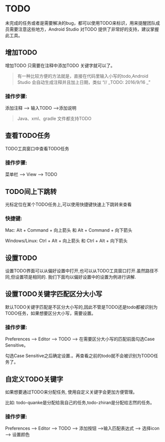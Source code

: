 # TODO

未完成的任务或者是需要解决的bug，都可以使用TODO来标识，用来提醒团队成员需要注意这些地方，Android Studio 对TODO 提供了非常好的支持，建议掌握此工具。

## 增加TODO

增加TODO 只需要在注释中添加TODO 关键字就可以了。

> 有一种比较方便的方法就是，直接在代码里输入小写的todo,Android Studio 会自动生成注释并且加上日期，类似 “\/\/ _TODO: 2016\/9\/16  _”

### 操作步骤:

添加注释 —&gt; 输入TODO —&gt;添加说明

> Java、xml、gradle 文件都支持TODO

## 查看TODO任务

TODO工具窗口中查看TODO任务

### 操作步骤:

菜单栏 —&gt; View —&gt; TODO

## TODO间上下跳转

光标定位在某个TODO任务上,可以使用快捷键快速上下跳转来查看

### 快捷键:

Mac: Alt + Command + 向上箭头 和 Alt + Command + 向下箭头

Windows\/Linux: Ctrl + Alt + 向上箭头 和 Ctrl + Alt + 向下箭头

## 设置TODO

设置TODO界面可以从偏好设置中打开,也可以从TODO工具窗口打开.虽然路径不同,但设置项是相同的. 我们下面均以偏好设置中的设置为例进行讲解.

## 设置TODO关键字匹配区分大小写

默认TODO关键字匹配是不区分大小写的,因此不管是TODO还是todo都被识别为TODO任务，如果想要区分大小写，需要设置。

### 操作步骤:

Preferences —&gt; Editor —&gt; TODO —&gt; 在需要区分大小写的匹配前面勾选Case Sensitive。

勾选Case Sensitive之后确定设置.。再查看之前的todo就不会被识别为TODO任务了。

## 自定义TODO关键字

如果想要通过TODO来分配任务, 使用自定义关键字会更加方便管理。

比如: todo-quanke是分配给我自己的任务,todo-zhiran是分配给志然的任务。

### 操作步骤:

Preferences —&gt; Editor —&gt; TODO —&gt; 添加按钮 —&gt;输入匹配表达式 —&gt; 选择icon —&gt; 设置颜色





